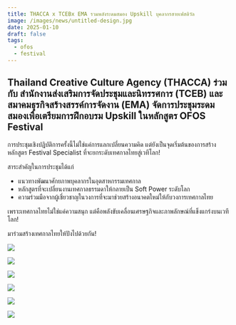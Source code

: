 ```yaml
---
title: THACCA x TCEBx EMA รวมพลังระดมสมอง Upskill บุคลากรสายเฟสติวัล
image: /images/news/untitled-design.jpg
date: 2025-01-10
draft: false
tags:
  - ofos
  - festival
---
```

## Thailand Creative Culture Agency (THACCA) ร่วมกับ สำนักงานส่งเสริมการจัดประชุมและนิทรรศการ (TCEB) และสมาคมธุรกิจสร้างสรรค์การจัดงาน (EMA) จัดการประชุมระดมสมองเพื่อเตรียมการฝึกอบรม Upskill ในหลักสูตร OFOS Festival

การประชุมเชิงปฏิบัติการครั้งนี้ไม่ใช่แค่การแลกเปลี่ยนความคิด แต่ยังเป็นจุดเริ่มต้นของการสร้างหลักสูตร Festival Specialist ที่จะยกระดับเทศกาลไทยสู่เวทีโลก!

สาระสำคัญในการประชุมได้แก่

* แนวทางพัฒนาศักยภาพบุคลากรในอุตสาหกรรมเทศกาล
* หลักสูตรที่จะเปลี่ยนงานเทศกาลธรรมดาให้กลายเป็น Soft Power ระดับโลก
* ความร่วมมือจากผู้เชี่ยวชาญในวงการที่จะมาช่วยสร้างอนาคตใหม่ให้กับวงการเทศกาลไทย

เพราะเทศกาลไทยไม่ใช่แค่ความสนุก แต่คือพลังขับเคลื่อนเศรษฐกิจและภาพลักษณ์ที่แข็งแกร่งบนเวทีโลก!

มาร่วมสร้างเทศกาลไทยให้ปังไปด้วยกัน!

![](/images/01_10-tceb-x-thacca-x-ema_fb_3.jpg)

![](/images/01_10-tceb-x-thacca-x-ema_fb_4.jpg)

![](/images/01_10-tceb-x-thacca-x-ema_fb_6.jpg)

![](/images/01_10-tceb-x-thacca-x-ema_fb_17.jpg)

![](/images/01_10-tceb-x-thacca-x-ema_fb_16.jpg)

![](/images/01_10-tceb-x-thacca-x-ema_fb_14.jpg)
